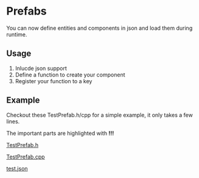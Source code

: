 # Prefabs
You can now define entities and components in json and load them during runtime. 

## Usage 
1. Inlucde json support
2. Define a function to create your component
3. Register your function to a key

## Example 
Checkout these TestPrefab.h/cpp for a simple example, it only takes a few lines. 

The important parts are highlighted with **!!!**

[TestPrefab.h](../TestPrefab.h)

[TestPrefab.cpp](../TestPrefab.cpp)

[test.json](../../res/prefabs/test.json)